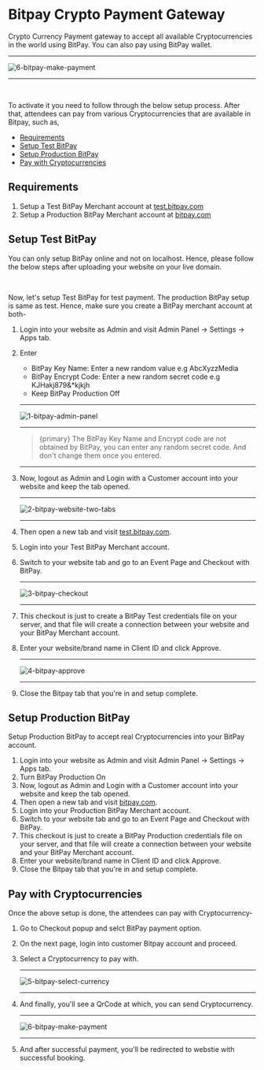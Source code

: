 # Bitpay Crypto Payment Gateway

Crypto Currency Payment gateway to accept all available Cryptocurrencies in the world using BitPay. You can also pay using BitPay wallet.

---

![6-bitpay-make-payment](http://eventmie-pro-docs.test/images/fullyloaded/6-bitpay-make-payment.png "6-bitpay-make-payment")

---

<br>

To activate it you need to follow through the below setup process. After that, attendees can pay from various Cryptocurrencies that are available in Bitpay, such as, 


- [Requirements](#Requirements)
- [Setup Test BitPay](#Setup-Test-BitPay)
- [Setup Production BitPay](#Setup-Production-BitPay)
- [Pay with Cryptocurrencies](#Pay-with-Cryptocurrencies)


<a name="Requirements"></a>
## Requirements

1. Setup a Test BitPay Merchant account at [test.bitpay.com](https://test.bitpay.com/)
2. Setup a Production BitPay Merchant account at [bitpay.com](https://bitpay.com/)


<a name="Setup-Test-BitPay"></a>
## Setup Test BitPay

You can only setup BitPay online and not on localhost. Hence, please follow the below steps after uploading your website on your live domain.

<br>

Now, let's setup Test BitPay for test payment. The production BitPay setup is same as test. Hence, make sure you create a BitPay merchant account at both-


1. Login into your website as Admin and visit Admin Panel -> Settings -> Apps tab.
2. Enter 
    - BitPay Key Name: Enter a new random value e.g AbcXyzzMedia 
    - BitPay Encrypt Code: Enter a new random secret code e.g KJHakj879&*kjkjh
    - Keep BitPay Production Off

    ---

    ![1-bitpay-admin-panel](http://eventmie-pro-docs.test/images/fullyloaded/1-bitpay-admin-panel.png "1-bitpay-admin-panel")

    ---

    >{primary} The BitPay Key Name and Encrypt code are not obtained by BitPay, you can enter any random secret code. And don't change them once you entered.

    ---

3. Now, logout as Admin and Login with a Customer account into your website and keep the tab opened.

    ---

    ![2-bitpay-website-two-tabs](http://eventmie-pro-docs.test/images/fullyloaded/2-bitpay-website-two-tabs.png "2-bitpay-website-two-tabs")

    ---

4. Then open a new tab and visit [test.bitpay.com](https://test.bitpay.com/).
5. Login into your Test BitPay Merchant account.
6. Switch to your website tab and go to an Event Page and Checkout with BitPay.

    ---

    ![3-bitpay-checkout](http://eventmie-pro-docs.test/images/fullyloaded/3-bitpay-checkout.png "3-bitpay-checkout")

    ---

7. This checkout is just to create a BitPay Test credentials file on your server, and that file will create a connection between your website and your BitPay Merchant account.
8. Enter your website/brand name in Client ID and click Approve.

    ---

    ![4-bitpay-approve](http://eventmie-pro-docs.test/images/fullyloaded/4-bitpay-approve.png "4-bitpay-approve")

    ---

9. Close the Bitpay tab that you're in and setup complete.


<a name="Setup-Production-BitPay"></a>
## Setup Production BitPay

Setup Production BitPay to accept real Cryptocurrencies into your BitPay account.


1. Login into your website as Admin and visit Admin Panel -> Settings -> Apps tab.
2. Turn BitPay Production On
3. Now, logout as Admin and Login with a Customer account into your website and keep the tab opened.
4. Then open a new tab and visit [bitpay.com](https://bitpay.com/).
5. Login into your Production BitPay Merchant account.
6. Switch to your website tab and go to an Event Page and Checkout with BitPay.
7. This checkout is just to create a BitPay Production credentials file on your server, and that file will create a connection between your website and your BitPay Merchant account.
8. Enter your website/brand name in Client ID and click Approve.
9. Close the Bitpay tab that you're in and setup complete.




<a name="Pay-with-Cryptocurrencies"></a>
## Pay with Cryptocurrencies

Once the above setup is done, the attendees can pay with Cryptocurrency-

1. Go to Checkout popup and selct BitPay payment option.
2. On the next page, login into customer Bitpay account and proceed.
3. Select a Cryptocurrency to pay with.

    ---

    ![5-bitpay-select-currency](http://eventmie-pro-docs.test/images/fullyloaded/5-bitpay-select-currency.png "5-bitpay-select-currency")

    ---

4. And finally, you'll see a QrCode at which, you can send Cryptocurrency.

    ---

    ![6-bitpay-make-payment](http://eventmie-pro-docs.test/images/fullyloaded/6-bitpay-make-payment.png "6-bitpay-make-payment")

    ---

5. And after successful payment, you'll be redirected to webstie with successful booking.